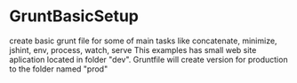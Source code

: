 # GruntBasicSetup
create basic grunt file for some of main tasks like concatenate, minimize, jshint, env, process, watch, serve
This examples has small web site aplication located in folder "dev".
Gruntfile will create version for production to the folder named "prod"
